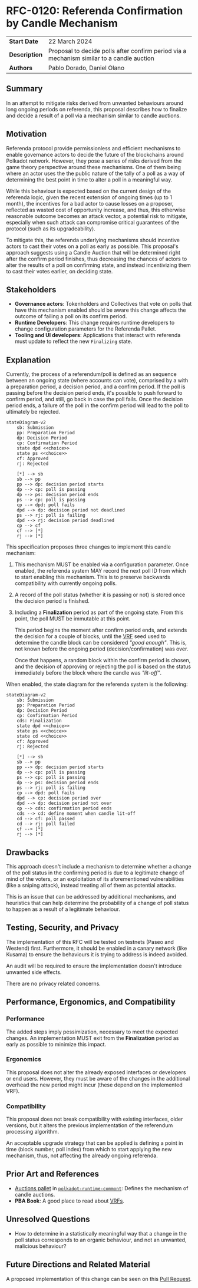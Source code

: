# RFC-0120: Referenda Confirmation by Candle Mechanism

|                 |                                                                                           |
| --------------- | ----------------------------------------------------------------------------------------- |
| **Start Date**  | 22 March 2024                                                                             |
| **Description** | Proposal to decide polls after confirm period via a mechanism similar to a candle auction |
| **Authors**     | Pablo Dorado, Daniel Olano                                                                |

## Summary

In an attempt to mitigate risks derived from unwanted behaviours around long ongoing periods on
referenda, this proposal describes how to finalize and decide a result of a poll via a
mechanism similar to candle auctions.

## Motivation

Referenda protocol provide permissionless and efficient mechanisms to enable governance actors to
decide the future of the blockchains around Polkadot network. However, they pose a series of risks
derived from the game theory perspective around these mechanisms. One of them being where an actor
uses the the public nature of the tally of a poll as a way of determining the best point in time to
alter a poll in a meaningful way.

While this behaviour is expected based on the current design of the referenda logic, given the
recent extension of ongoing times (up to 1 month), the incentives for a bad actor to cause losses
on a proposer, reflected as wasted cost of opportunity increase, and thus, this otherwise
reasonable outcome becomes an attack vector, a potential risk to mitigate, especially when such
attack can compromise critical guarantees of the protocol (such as its upgradeability).

To mitigate this, the referenda underlying mechanisms should incentive actors to cast their votes
on a poll as early as possible. This proposal's approach suggests using a Candle Auction that will
be determined right after the confirm period finishes, thus decreasing the chances of actors to
alter the results of a poll on confirming state, and instead incentivizing them to cast their votes
earlier, on deciding state.

## Stakeholders

- **Governance actors**: Tokenholders and Collectives that vote on polls that have this mechanism
  enabled should be aware this change affects the outcome of failing a poll on its confirm period.
- **Runtime Developers**: This change requires runtime developers to change configuration
  parameters for the Referenda Pallet.
- **Tooling and UI developers**: Applications that interact with referenda must update to reflect
  the new `Finalizing` state.

## Explanation

Currently, the process of a referendum/poll is defined as an sequence between an ongoing state
(where accounts can vote), comprised by a with a preparation period, a decision period, and a
confirm period. If the poll is passing before the decision period ends, it's possible to push
forward to confirm period, and still, go back in case the poll fails. Once the decision period
ends, a failure of the poll in the confirm period will lead to the poll to ultimately be rejected.

```mermaid
stateDiagram-v2
    sb: Submission
    pp: Preparation Period
    dp: Decision Period
    cp: Confirmation Period
    state dpd <<choice>>
    state ps <<choice>>
    cf: Approved
    rj: Rejected

    [*] --> sb
    sb --> pp
    pp --> dp: decision period starts
    dp --> cp: poll is passing
    dp --> ps: decision period ends
    ps --> cp: poll is passing
    cp --> dpd: poll fails
    dpd --> dp: decision period not deadlined
    ps --> rj: poll is failing
    dpd --> rj: decision period deadlined
    cp --> cf
    cf --> [*]
    rj --> [*]
```

This specification proposes three changes to implement this candle mechanism:

1. This mechanism MUST be enabled via a configuration parameter. Once enabled, the referenda system
   MAY record the next poll ID from which to start enabling this mechanism. This is to preserve
   backwards compatibility with currently ongoing polls.
1. A record of the poll status (whether it is passing or not) is stored once the decision period is
   finished.
1. Including a **Finalization** period as part of the ongoing state. From this point, the poll MUST
   be immutable at this point.

   This period begins the moment after confirm period ends, and extends the decision for a couple
   of blocks, until the [VRF][wiki:vrf] seed used to determine the candle block can be considered
   _"good enough"_. This is, not known before the ongoing period (decision/confirmation) was over.

   Once that happens, a random block within the confirm period is chosen, and the decision of
   approving or rejecting the poll is based on the status immediately before the block where the
   candle was _"lit-off"_.

When enabled, the state diagram for the referenda system is the following:

```mermaid
stateDiagram-v2
    sb: Submission
    pp: Preparation Period
    dp: Decision Period
    cp: Confirmation Period
    cds: Finalization
    state dpd <<choice>>
    state ps <<choice>>
    state cd <<choice>>
    cf: Approved
    rj: Rejected

    [*] --> sb
    sb --> pp
    pp --> dp: decision period starts
    dp --> cp: poll is passing
    ps --> cp: poll is passing
    dp --> ps: decision period ends
    ps --> rj: poll is failing
    cp --> dpd: poll fails
    dpd --> cp: decision period over
    dpd --> dp: decision period not over
    cp --> cds: confirmation period ends
    cds --> cd: define moment when candle lit-off
    cd --> cf: poll passed
    cd --> rj: poll failed
    cf --> [*]
    rj --> [*]
```

## Drawbacks

This approach doesn't include a mechanism to determine whether a change of the poll status in the
confirming period is due to a legitimate change of mind of the voters, or an exploitation of its
aforementioned vulnerabilities (like a sniping attack), instead treating all of them as potential
attacks.

This is an issue that can be addressed by additional mechanisms, and heuristics that can help
determine the probability of a change of poll status to happen as a result of a legitimate behaviour.

## Testing, Security, and Privacy

The implementation of this RFC will be tested on testnets (Paseo and Westend) first. Furthermore, it
should be enabled in a canary network (like Kusama) to ensure the behaviours it is trying to address
is indeed avoided.

An audit will be required to ensure the implementation doesn't introduce unwanted side effects.

There are no privacy related concerns.

## Performance, Ergonomics, and Compatibility

### Performance

The added steps imply pessimization, necessary to meet the expected changes. An implementation MUST
exit from the **Finalization** period as early as possible to minimize this impact.

### Ergonomics

This proposal does not alter the already exposed interfaces or developers or end users. However, they
must be aware of the changes in the additional overhead the new period might incur (these depend on the
implemented VRF).

### Compatibility

This proposal does not break compatibility with existing interfaces, older versions, but it alters the
previous implementation of the referendum processing algorithm.

An acceptable upgrade strategy that can be applied is defining a point in time (block number, poll index)
from which to start applying the new mechanism, thus, not affecting the already ongoing referenda.

## Prior Art and References

- [Auctions pallet][docs:polkadot-runtime-common::auctions] in [`polkadot-runtime-commont`][crates:polkadot-runtime-common]: Defines the mechanism of candle auctions.
- **PBA Book**: A good place to read about [VRFs][pba:exotic-primitives].

## Unresolved Questions

- How to determine in a statistically meaningful way that a change in the poll status corresponds to an
  organic behaviour, and not an unwanted, malicious behaviour?

## Future Directions and Related Material

A proposed implementation of this change can be seen on this [Pull Request](https://github.com/virto-network/polkadot-sdk/pull/4).

[crates:polkadot-runtime-common]: https://crates.io/crates/polkadot-runtime-common
[docs:polkadot-runtime-common::auctions]: https://docs.rs/polkadot-runtime-common/16.0.0/polkadot_runtime_common/auctions/index.html
[pba:exotic-primitives]: https://polkadot-blockchain-academy.github.io/pba-book/cryptography/exotic-primitives/page.html?highlight=vrf#verifiable-random-functionsvrfs
[wiki:vrf]: https://en.wikipedia.org/wiki/Verifiable_random_function
